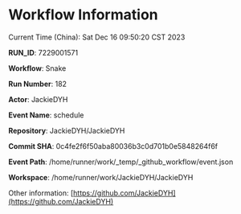 # Workflow Information

Current Time (China): Sat Dec 16 09:50:20 CST 2023  

**RUN_ID**: 7229001571  

**Workflow**: Snake  

**Run Number**: 182  

**Actor**: JackieDYH  

**Event Name**: schedule  

**Repository**: JackieDYH/JackieDYH  

**Commit SHA**: 0c4fe2f6f50aba80036b3c0d701b0e5848264f6f  

**Event Path**: /home/runner/work/_temp/_github_workflow/event.json  

**Workspace**: /home/runner/work/JackieDYH/JackieDYH  

Other information: [https://github.com/JackieDYH](https://github.com/JackieDYH)
